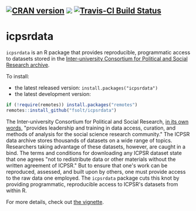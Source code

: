 [![CRAN version](http://www.r-pkg.org/badges/version/icpsrdata)](https://cran.r-project.org/package=icpsrdata) ![](http://cranlogs.r-pkg.org/badges/grand-total/icpsrdata)  [![Travis-CI Build Status](https://travis-ci.org/fsolt/icpsrdata.svg?branch=master)](https://travis-ci.org/fsolt/icpsrdata)
------------------------------------------------------------------------
icpsrdata
=========

`icpsrdata` is an R package that provides reproducible, programmatic access to datasets stored in the [Inter-university Consortium for Political and Social Research archive](http://www.icpsr.umich.edu).

To install:

* the latest released version: `install.packages("icpsrdata")`
* the latest development version:

```R
if (!require(remotes)) install.packages("remotes")
remotes::install_github("fsolt/icpsrdata")
```

The Inter-university Consortium for Political and Social Research, [in its own words,](https://www.icpsr.umich.edu/icpsrweb/content/about/) "provides leadership and training in data access, curation, and methods of analysis for the social science research community."
The ICPSR data archive stores thousands of datasets on a wide range of topics. Researchers taking advantage of these datasets, however, are caught in a bind.
The terms and conditions for downloading any ICPSR dataset state that one agrees "not to redistribute data or other materials without the written agreement of ICPSR."
But to ensure that one's work can be reproduced, assessed, and built upon by others, one must provide access to the raw data one employed.
The `icpsrdata` package cuts this knot by providing programmatic, reproducible access to ICPSR's datasets from within R.

For more details, check out [the vignette](https://fsolt.org/icpsrdata/articles/icpsrdata-vignette.html).
